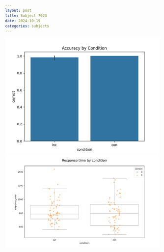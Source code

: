 ```yaml
---
layout: post
title: Subject 7023
date: 2024-10-19
categories: subjects
---
```


![](data/7023/run-9/7023_NF_acc.png)
![](data/7023/run-9/7023_NF_rt.png)

